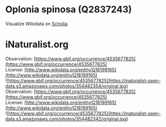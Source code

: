 
Oplonia spinosa (Q2837243)
==========================
  
Visualize Wikidata on [Scholia](https://scholia.toolforge.org/taxon/Q2837243)
# iNaturalist.org
  
Observation: [https://www.gbif.org/occurrence/4535677825](https://www.gbif.org/occurrence/4535677825)  
License: [http://www.wikidata.org/entity/Q18199165](http://www.wikidata.org/entity/Q18199165)  
![https://www.gbif.org/occurrence/4535677825](https://inaturalist-open-data.s3.amazonaws.com/photos/354482354/original.jpg)  
Observation: [https://www.gbif.org/occurrence/4535677825](https://www.gbif.org/occurrence/4535677825)  
License: [http://www.wikidata.org/entity/Q18199165](http://www.wikidata.org/entity/Q18199165)  
![https://www.gbif.org/occurrence/4535677825](https://inaturalist-open-data.s3.amazonaws.com/photos/354482342/original.jpg)